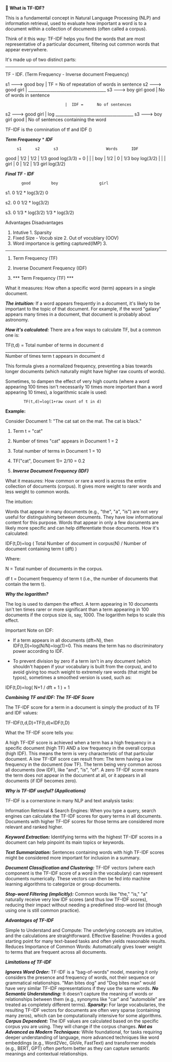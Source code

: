 📘 **What is TF-IDF?**

This is a fundamental concept in Natural Language Processing (NLP) and information retrieval, used to evaluate how important a word is to a document within a collection of documents (often called a corpus).

Think of it this way: TF-IDF helps you find the words that are most representative of a particular document, filtering out common words that appear everywhere.

It's made up of two distinct parts:
____________________________________________________________________

TF - IDF. (Term Frequency - Inverse document Frequency)

s1 ---> good  boy             |  TF = No of repeatation of words in sentence 
s2 ---> good  girl            |       ______________________________________
s3 ---> boy   girl good       |       No of words in sentence 

                              |  IDF =      No of sentences  
s2 ---> good  girl            |        log  ______________________________________
s3 ---> boy   girl good       |             No of sentences containing the word  

TF-IDF  is the comnination of tf and IDF ()

***Term Frequency***               *         ***IDF***

         s1      s2      s3                     Words      IDF     

good  |  1/2 |   1/2  |  1/3                   good       log(3/3) = 0
      |      |        |
boy   |  1/2 |   0    |  1/3                   boy        log(3/2)
      |      |        |  
girl  |  0   |   1/2  |  1/3                   girl       log(3/2) 

   ***Final TF - IDF*** 

           good         boy                  girl 

s1.         0           1/2  * log(3/2)       0

s2.         0            0                    1/2 * log(3/2)

s3.         0          1/3 * log(3/2)         1/3 * log(3/2)  

Advantages                                      Disadvantages
1. Intutive                                     1. Sparsity 
2. Fixed Size - Vocub size                      2. Out of vocublary (OOV)    
3. Word importance is getting captured(IMP)     3. 
____________________________________________________________________

1. Term Frequency (TF)
2. Inverse Document Frequency (IDF)

1. *** Term Frequency (TF) ***

What it measures: How often a specific word (term) appears in a single document.

***The intuition:*** If a word appears frequently in a document, it's likely to be important to the topic of that document. For example, if the word "galaxy" appears many times in a document, that document is probably about astronomy.

***How it's calculated:***
There are a few ways to calculate TF, but a common one is:

TF(t,d) =   Total number of terms in document d
            ____________________________________________
            Number of times term t appears in document d
​
 
This formula gives a normalized frequency, preventing a bias towards longer documents (which naturally might have higher raw counts of words).

Sometimes, to dampen the effect of very high counts (where a word appearing 100 times isn't necessarily 10 times more important than a word appearing 10 times), a logarithmic scale is used:


            TF(t,d)=log(1+raw count of t in d)

**Example:**

Consider Document 1: "The cat sat on the mat. The cat is black."

1. Term t = "cat"
2. Number of times "cat" appears in Document 1 = 2
3. Total number of terms in Document 1 = 10
4. TF("cat", Document 1)= 2/10 = 0.2


2. ***Inverse Document Frequency (IDF)***

What it measures: How common or rare a word is across the entire collection of documents (corpus). It gives more weight to rarer words and less weight to common words.

The intuition:

Words that appear in many documents (e.g., "the", "a", "is") are not very useful for distinguishing between documents. They have low informational content for this purpose.
Words that appear in only a few documents are likely more specific and can help differentiate those documents.
How it's calculated:

IDF(t,D)=log (  Total Number of document in corpus(N)  / Number of document containing term t (dft) )

Where:

N = Total number of documents in the corpus.

df t = Document frequency of term t (i.e., the number of documents that contain the term t).

***Why the logarithm?***

The log is used to dampen the effect. A term appearing in 10 documents isn't ten times rarer or more significant than a term appearing in 100 documents if the corpus size is, say, 1000. The logarithm helps to scale this effect.

Important Note on IDF:

* If a term appears in all documents (dft=N), then IDF(t,D)=log(N/N)=log(1)=0. This means the term has no discriminatory power according to IDF.

* To prevent division by zero if a term isn't in any document (which shouldn't happen if your vocabulary is built from the corpus), and to avoid giving too much weight to extremely rare words (that might be typos), sometimes a smoothed version is used, such as:

IDF(t,D)=log( N+1 / dft + 1 ) + 1

***Combining TF and IDF: The TF-IDF Score***

The TF-IDF score for a term in a document is simply the product of its TF and IDF values:

TF-IDF(t,d,D)=TF(t,d)×IDF(t,D)

What the TF-IDF score tells you:

A high TF-IDF score is achieved when a term has a high frequency in a specific document (high TF) AND a low frequency in the overall corpus (high IDF). This means the term is very characteristic of that particular document.
A low TF-IDF score can result from:
The term having a low frequency in the document (low TF).
The term being very common across all documents (low IDF), like "and", "is", "of".
A zero TF-IDF score means the term does not appear in the document at all, or it appears in all documents (if IDF becomes zero).


***Why is TF-IDF useful? (Applications)***

TF-IDF is a cornerstone in many NLP and text analysis tasks:

Information Retrieval & Search Engines: When you type a query, search engines can calculate the TF-IDF scores for query terms in all documents. Documents with higher TF-IDF scores for those terms are considered more relevant and ranked higher.

***Keyword Extraction:*** Identifying terms with the highest TF-IDF scores in a document can help pinpoint its main topics or keywords.

***Text Summarization:*** Sentences containing words with high TF-IDF scores might be considered more important for inclusion in a summary.

***Document Classification and Clustering:*** TF-IDF vectors (where each component is the TF-IDF score of a word in the vocabulary) can represent documents numerically. These vectors can then be fed into machine learning algorithms to categorize or group documents.

***Stop-word Filtering (implicitly):*** Common words like "the," "is," "a" naturally receive very low IDF scores (and thus low TF-IDF scores), reducing their impact without needing a predefined stop-word list (though using one is still common practice).


***Advantages of TF-IDF***

Simple to Understand and Compute: The underlying concepts are intuitive, and the calculations are straightforward.
Effective Baseline: Provides a good starting point for many text-based tasks and often yields reasonable results.
Reduces Importance of Common Words: Automatically gives lower weight to terms that are frequent across all documents.

***Limitations of TF-IDF***

***Ignores Word Order:*** TF-IDF is a "bag-of-words" model, meaning it only considers the presence and frequency of words, not their sequence or grammatical relationships. "Man bites dog" and "Dog bites man" would have very similar TF-IDF representations if they use the same words.
***No Semantic Understanding:*** It doesn't capture the meaning of words or relationships between them (e.g., synonyms like "car" and "automobile" are treated as completely different terms).
***Sparsity:*** For large vocabularies, the resulting TF-IDF vectors for documents are often very sparse (containing many zeros), which can be computationally intensive for some algorithms.
***Corpus Dependent:*** The IDF values are calculated based on the specific corpus you are using. They will change if the corpus changes.
***Not as Advanced as Modern Techniques:*** While foundational, for tasks requiring deeper understanding of language, more advanced techniques like word embeddings (e.g., Word2Vec, GloVe, FastText) and transformer models (e.g., BERT, GPT) often perform better as they can capture semantic meanings and contextual relationships.

